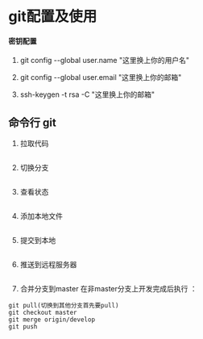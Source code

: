 # git配置及使用

#### 密钥配置

1. git config --global  user.name "这里换上你的用户名"

2. git config --global user.email "这里换上你的邮箱"

3. ssh-keygen -t rsa -C "这里换上你的邮箱"

## 命令行 git
1. 拉取代码
``` git clone 仓库地址 
```
2. 切换分支
``` git checkout 分支名称
```
3. 查看状态
``` git status
```
4. 添加本地文件
``` git add .
```
5. 提交到本地
``` git commit -m "提交说明"
```
6. 推送到远程服务器
``` git push
```
7. 合并分支到master
在非master分支上开发完成后执行 ： 
``` 
git pull(切换到其他分支首先要pull)
git checkout master
git merge origin/develop
git push
```